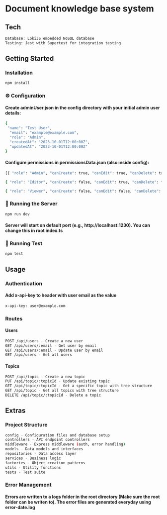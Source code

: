 #  Document knowledge base system

##  Tech
```bash
Database: LokiJS embedded NoSQL database
Testing: Jest with Supertest for integration testing
```
##  Getting Started

###  Installation

```bash
npm install
```
###  ⚙️ Configuration
#### Create adminUser.json in the config directory with your initial admin user details:

```bash
{
 "name": "Test User",
  "email": "example@example.com",
  "role": "Admin",
  "createdAt": "2023-10-01T12:00:00Z",
  "updatedAt": "2023-10-01T12:00:00Z"
}
```
#### Configure permissions in permissionsData.json (also inside config):
```bash
[{ "role": "Admin", "canCreate": true, "canEdit": true, "canDelete": true, "canView": true },

{ "role": "Editor", "canCreate": false, "canEdit": true, "canDelete": false, "canView": true },

{ "role": "Viewer", "canCreate": false, "canEdit": false, "canDelete": false, "canView": true }]

```
### 🚀 Running the Server
```bash
npm run dev
```
#### Server will start on default port (e.g., http://localhost:1230). You can change this in root index.ts

### 🚀 Running Test
```bash
npm test
```

##  Usage
###  Authentication
#### Add x-api-key to header with user email as the value

```bash
x-api-key: user@example.com
```
###  Routes
#### Users
```bash
POST /api/users - Create a new user
GET /api/users/:email - Get user by email
GET /api/users/:email - Update user by email
GET /api/users - Get all users
```

#### Topics
```bash
POST /api/topic - Create a new topic
PUT /api/topic/:topicId - Update existing topic
GET /api/topic/:topicId - Get a specific topic with tree structure
GET /api/topic - Get all topics with tree structure
DELETE /api/topic/:topicId - Delete a topic
```
##  Extras
### Project Structure
```bash
config - Configuration files and database setup
controllers - API endpoint controllers
middleware - Express middleware (auth, error handling)
models - Data models and interfaces
repositories - Data access layer
services - Business logic
factories - Object creation patterns
utils - Utility functions
tests - Test suite
```
### Error Management
#### Errors are written to a logs folder in the root directory (Make sure the root folder can be writen to). The error files are generated everyday using error-date.log

